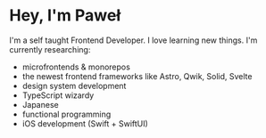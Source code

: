 # Hey, I'm Paweł

I'm a self taught Frontend Developer. I love learning new things. I'm currently researching:
- microfrontends & monorepos
- the newest frontend frameworks like Astro, Qwik, Solid, Svelte
- design system development
- TypeScript wizardy
- Japanese
- functional programming
- iOS development (Swift + SwiftUI)
